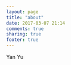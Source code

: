 ```yaml
---
layout: page
title: "about"
date: 2017-03-07 21:14
comments: true
sharing: true
footer: true
---
```


Yan Yu